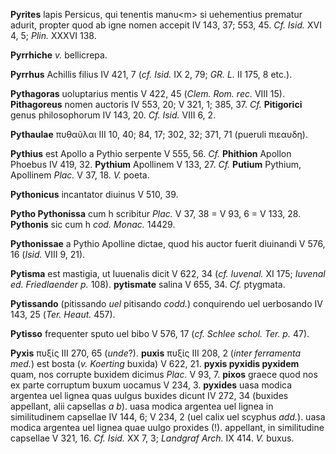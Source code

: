 **Pyrites** lapis Persicus, qui tenentis manu\<m\> si uehementius
prematur adurit, propter quod ab igne nomen accepit IV 143, 37; 553, 45.
*Cf. Isid.* XVI 4, 5; *Plin.* XXXVI 138.

**Pyrrhiche** *v.* bellicrepa.

**Pyrrhus** Achillis filius IV 421, 7 (*cf. Isid.* IX 2, 79; *GR. L.* II
175, 8 etc.).

**Pythagoras** uoluptarius mentis V 422, 45 (*Clem. Rom. rec.* VIII
15). **Pithagoreus** nomen auctoris IV 553, 20; V 321, 1; 385, 37. *Cf.*
**Pitigorici** genus philosophorum IV 143, 20. *Cf. Isid.* VIII 6, 2.

**Pythaulae** πυθαῦλαι III 10, 40; 84, 17; 302, 32; 371, 71 (pueruli
πιεαυδη).

**Pythius** est Apollo a Pythio serpente V 555, 56. *Cf.* **Phithion**
Apollon Phoebus IV 419, 32. **Pythium** Apollinem V 133, 27. *Cf.*
**Putium** Pythium, Apollinem *Plac.* V 37, 18. *V.* poeta.

**Pythonicus** incantator diuinus V 510, 39.

**Pytho Pythonissa** cum h scribitur *Plac.* V 37, 38 = V 93, 6 = V 133,
28. **Pythonis** sic cum h *cod. Monac.* 14429.

**Pythonissae** a Pythio Apolline dictae, quod his auctor fuerit
diuinandi V 576, 16 (*Isid.* VIII 9, 21).

**Pytisma** est mastigia, ut Iuuenalis dicit V 622, 34 (*cf. Iuvenal.*
XI 175; *Iuvenal ed. Friedlaender p.* 108). **pytismate** salina V 655,
34. *Cf.* ptygmata.

**Pytissando** (pitissando *uel* pitisando *codd.*) conquirendo uel
uerbosando IV 143, 25 (*Ter. Heaut.* 457).

**Pytisso** frequenter sputo uel bibo V 576, 17 (*cf. Schlee schol. Ter.
p.* 47).

**Pyxis** πυξίς III 270, 65 (*unde*?). **puxis** πυξίς III 208, 2
(*inter ferramenta med.*) est bosta (*v. Koerting* buxida) V 622, 21.
**pyxis pyxidis pyxidem** quam, nos corrupte buxidem dicimus *Plac.* V
93, 7. **pixos** graece quod nos ex parte corruptum buxum uocamus V 234,
3. **pyxides** uasa modica argentea uel lignea quas uulgus buxides
dicunt IV 272, 34 (buxides appellant, alii capsellas *a b*). uasa
modica argentea uel lignea in similitudinem capsellae IV 144, 6; V 234,
2 (uel calix uel scyphus *add.*). uasa modica argentea uel lignea quae
uulgo proxides (!). appellant, in similitudine capsellae V 321, 16. *Cf.
Isid.* XX 7, 3; *Landgraf Arch.* IX 414. *V.* buxus.
